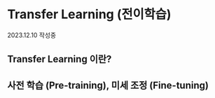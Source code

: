 # Transfer Learning (전이학습)

2023.12.10 작성중

## Transfer Learning 이란?

## 사전 학습 (Pre-training), 미세 조정 (Fine-tuning)
